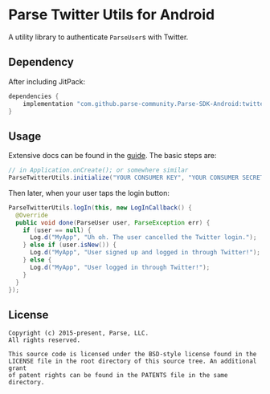 # Parse Twitter Utils for Android
A utility library to authenticate `ParseUser`s with Twitter.

## Dependency

After including JitPack:
```gradle
dependencies {
    implementation "com.github.parse-community.Parse-SDK-Android:twitter:latest.version.here"
}
```

## Usage
Extensive docs can be found in the [guide](https://docs.parseplatform.org/android/guide/#twitter-users). The basic steps are:
```java
// in Application.onCreate(); or somewhere similar
ParseTwitterUtils.initialize("YOUR CONSUMER KEY", "YOUR CONSUMER SECRET");
```
Then later, when your user taps the login button:
```java
ParseTwitterUtils.logIn(this, new LogInCallback() {
  @Override
  public void done(ParseUser user, ParseException err) {
    if (user == null) {
      Log.d("MyApp", "Uh oh. The user cancelled the Twitter login.");
    } else if (user.isNew()) {
      Log.d("MyApp", "User signed up and logged in through Twitter!");
    } else {
      Log.d("MyApp", "User logged in through Twitter!");
    }
  }
});
```

## License
    Copyright (c) 2015-present, Parse, LLC.
    All rights reserved.

    This source code is licensed under the BSD-style license found in the
    LICENSE file in the root directory of this source tree. An additional grant
    of patent rights can be found in the PATENTS file in the same directory.
